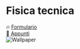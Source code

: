 # Fisica tecnica

🔥 [Formulario](https://github.com/mastroalex/fisicatecnica/blob/main/fisica_tecnica.pdf)
<br>
📝 [Appunti](https://github.com/mastroalex/fisicatecnica/blob/main/fisica_tecnica.pdf)
<br>
![Wallpaper](https://thumbs.dreamstime.com/b/math-functions-thermodynamics-calculations-38422533.jpg)

